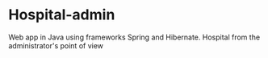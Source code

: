 # Hospital-admin
Web app in Java using frameworks Spring and Hibernate. Hospital from the administrator's point of view
